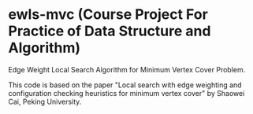 # ewls-mvc (Course Project For Practice of Data Structure and Algorithm)
Edge Weight Local Search Algorithm for Minimum Vertex Cover Problem.

This code is based on the paper "Local search with edge weighting and configuration checking heuristics for minimum vertex cover" by Shaowei Cai, Peking University.
